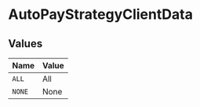 # AutoPayStrategyClientData


## Values

| Name   | Value  |
| ------ | ------ |
| `ALL`  | All    |
| `NONE` | None   |